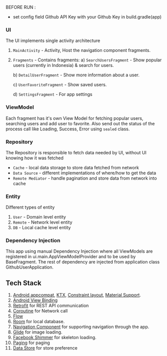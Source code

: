 BEFORE RUN :
- set config field Github API Key with your Github Key in build.gradle(app)

### UI

The UI implements single activity architecture

1. `MainActivity` - Activity, Host the navigation component fragments.
2. `Fragments` - Contains fragments:
   a) `SearchUsersFragment` - Show popular users (currently in Indonesia) & search for users.

   b) `DetailUserFragment` - Show more information about a user.

   c) `UserFavoriteFragment` - Show saved users.

   d) `SettingsFragment` - For app settings

### ViewModel

Each fragment has it's own View Model for fetching popular users, searching users and add user to favorite. Also send out the status of the process call like Loading, Success, Error using `sealed` class.

### Repository

The Repository is responsible to fetch data needed by UI, without UI knowing how it was fetched

- `Cache` - local data storage to store data fetched from network
- `Data Source` - different implementations of where/how to get the data
- `Remote Mediator` - handle pagination and store data from network into cache

### Entity

Different types of entity

1. `User` - Domain level entity
2. `Remote` - Network level entity
3. `DB` - Local cache level entity

### Dependency Injection

This app using manual Dependency Injection where all ViewModels are registered in ui.main.AppViewModelProvider and to be used by BaseFragment.
The rest of dependency are injected from application class GithubUserApplication.

## Tech Stack
1.  [Android appcompat](https://developer.android.com/jetpack/androidx/releases/appcompat), [KTX](https://developer.android.com/kotlin/ktx), [Constraint layout](https://developer.android.com/reference/androidx/constraintlayout/widget/ConstraintLayout), [Material Support](https://material.io/develop/android/docs/getting-started).
2.  [Android View Binding](https://developer.android.com/topic/libraries/view-binding)
3. [Retrofit](https://square.github.io/retrofit/) for REST API communication
4. [Coroutine](https://developer.android.com/kotlin/coroutines) for Network call
5. [Flow](https://kotlin.github.io/kotlinx.coroutines/kotlinx-coroutines-core/kotlinx.coroutines.flow/)
6. [Room](https://developer.android.com/jetpack/androidx/releases/room) for local database.
7. [Navigation Component](https://developer.android.com/guide/navigation/navigation-getting-started) for supporting navigation through the app.
8. [Glide](https://github.com/bumptech/glide) for image loading.
9. [Facebook Shimmer](https://github.com/facebookarchive/shimmer-android) for skeleton loading.
10. [Paging](https://developer.android.com/topic/libraries/architecture/paging/v3-overview) for paging
11. [Data Store](https://developer.android.com/topic/libraries/architecture/datastore) for store preference
